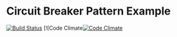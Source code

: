 # Circuit Breaker Pattern Example

[![Build Status](https://travis-ci.org/miclip/CircuitBreaker.svg?branch=master)](https://travis-ci.org/miclip/CircuitBreaker.svg?branch=master)
[![Code Climate[![Code Climate](https://codeclimate.com/github/miclip/CircuitBreaker/badges/gpa.svg)](https://codeclimate.com/github/miclip/CircuitBreaker)


